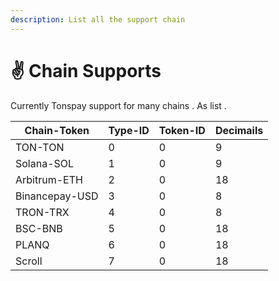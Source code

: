 ```yaml
---
description: List all the support chain
---
```


# ✌️ Chain Supports

Currently Tonspay support for many chains . As list .

| Chain-Token    | Type-ID | Token-ID | Decimails |
| -------------- | ------- | -------- | --------- |
| TON-TON        | 0       | 0        | 9         |
| Solana-SOL     | 1       | 0        | 9         |
| Arbitrum-ETH   | 2       | 0        | 18        |
| Binancepay-USD | 3       | 0        | 8         |
| TRON-TRX       | 4       | 0        | 8         |
| BSC-BNB        | 5       | 0        | 18        |
| PLANQ          | 6       | 0        | 18        |
| Scroll         | 7       | 0        | 18        |
